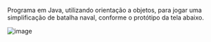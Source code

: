 Programa em Java, utilizando orientação a objetos, para jogar uma simplificação de batalha naval, conforme o protótipo da tela abaixo.

![image](https://github.com/JerseyIWNL/Batalha-Naval-Java/assets/95497356/c900bdce-b5d0-4ab5-ab46-90ecbef2cf5d)
